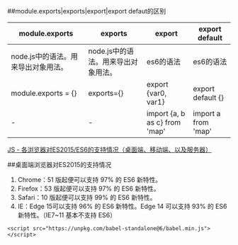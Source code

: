 ##module.exports|exports|export|export defaut的区别

|module.exports|exports|export|export default|
|-|-|-|-|
|node.js中的语法。用来导出对象用法。|node.js中的语法。用来导出对象用法。|es6的语法|es6的语法|
|module.exports = {}|exports={}|export {var0, var1}|export default {}|
|-|-|import {a, b as c} from 'map'|import a from 'map'|

[JS - 各浏览器对ES2015/ES6的支持情况（桌面端、移动端、以及服务器）](http://www.hangge.com/blog/cache/detail_1692.html)  

##桌面端浏览器对ES2015的支持情况
1. Chrome：51 版起便可以支持 97% 的 ES6 新特性。
1. Firefox：53 版起便可以支持 97% 的 ES6 新特性。
3. Safari：10 版起便可以支持 99% 的 ES6 新特性。
4. IE：Edge 15可以支持 96% 的 ES6 新特性。Edge 14 可以支持 93% 的 ES6 新特性。（IE7~11 基本不支持 ES6）

`<script src="https://unpkg.com/babel-standalone@6/babel.min.js"></script>`
